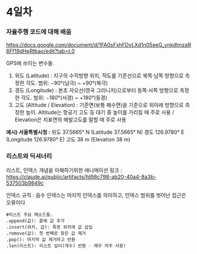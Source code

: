 # 4일차
### 자율주행 코드에 대해 배움
https://docs.google.com/document/d/1FA0sFxhFDvLXd1n05eeG_ynkdImzaR6Ff19dHeRtbao/edit?tab=t.0

GPS에 쓰이는 변수들.
1. 위도 (Latitude) : 지구의 수직방향 위치, 적도를 기준선으로 북쪽·남쪽 방향으로 측정한 각도. 범위: −90°(남극) ~ +90°(북극)
2. 경도 (Longitude) : 본초 자오선(영국 그리니치)으로부터 동쪽·서쪽 방향으로 측정한 각도. 범위: −180°(서경) ~ +180°(동경)
3. 고도 (Altitude / Elevation) : 기준면(보통 해수면)을 기준으로 위아래 방향으로 측정한 높이. Altitude는 항공기 고도 등 대기 중 높이를 가리킬 때 주로 사용 / Elevation은 지표면의 해발고도를 말할 때 주로 사용


**예시) 서울특별시청 :**
위도 37.5665° N (Latitude 37.5665° N)
경도 126.9780° E (Longitude 126.9780° E)
고도 38 m (Elevation 38 m)

### 리스트와 딕셔너리
리스트, 인덱스 개념을 이해하기위한 애니메이션 링크 : 
https://claude.ai/public/artifacts/fd98c798-ab20-40a4-8a3b-537503b9849c

인덱스 규칙 : 음수 인덱스는 마지막 인덱스를 의미하고, 인덱스 범위를 벗어난 접근은 오류이다
```
#리스트 주요 메소드들.
.append(값): 끝에 값 추가
.insert(위치, 값): 특정 위치에 값 삽입
.remove(값): 첫 번째로 찾은 값 제거
.pop(): 마지막 값 제거하고 반환
.len(리스트): 리스트 길이(개수) 반환 - 매우 자주 사용!
```
